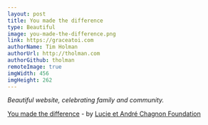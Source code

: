 ```yaml
---
layout: post
title: You made the difference
type: Beautiful
image: you-made-the-difference.png
link: https://graceatoi.com
authorName: Tim Holman
authorUrl: http://tholman.com
authorGithub: tholman
remoteImage: true
imgWidth: 456
imgHeight: 262
---
```


_Beautiful website, celebrating family and community._

[You made the difference](https://graceatoi.com) - by [Lucie et André Chagnon Foundation](http://www.fondationchagnon.org/)
